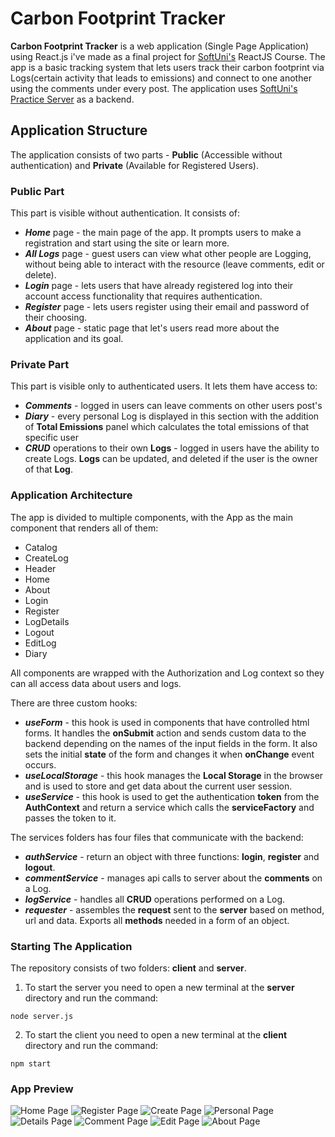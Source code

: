 # Carbon Footprint Tracker

**Carbon Footprint Tracker** is a web application (Single Page Application) using React.js i've made as a final project for [SoftUni's](https://softuni.bg/) ReactJS Course. The app is a basic tracking system that lets users track their carbon footprint via Logs(certain activity that leads to emissions) and connect to one another using the comments under every post. The application uses [SoftUni's Practice Server](https://github.com/softuni-practice-server/softuni-practice-server) as a backend.


## Application Structure
The application consists of two parts - **Public** (Accessible without authentication) and **Private** (Available for Registered Users).

 ### Public Part

 This part is visible without authentication. It consists of: 
 - ***Home*** page - the main page of the app. It  prompts users to make a registration and start using the site or learn more.
 - ***All Logs*** page - guest users can view what other people are Logging, without being able to interact with the resource (leave comments, edit or delete).
 - ***Login*** page - lets users that have already registered log into their account access functionality that requires authentication.
 - ***Register*** page - lets users register using their email and password of their choosing.
 - ***About*** page - static page that let's users read more about the application and its goal.

 ### Private Part
 This part is visible only to authenticated users. It lets them have access to:
 - ***Comments*** - logged in users can leave comments on other users post's
 - ***Diary*** - every personal Log is displayed in this section with the addition of **Total Emissions** panel which calculates the total emissions of that specific user
 - ***CRUD*** operations to their own **Logs** - logged in users have the ability to create Logs. **Logs** can be updated, and deleted if the user is the owner of that **Log**.
 

 ### Application Architecture
The app is divided to multiple components, with the App as the main component that renders all of them:
- Catalog
- CreateLog
- Header
- Home
- About
- Login
- Register
- LogDetails
- Logout
- EditLog
- Diary

All components are wrapped with the Authorization and Log context so they can all access data about users and logs. 

There are three custom hooks: 
 - ***useForm*** - this hook is used in components that have controlled html forms. It handles the **onSubmit** action and sends custom data to the backend depending on the names of the input fields in the form. It also sets the initial **state** of the form and changes it when **onChange** event occurs.
 - ***useLocalStorage*** - this hook manages the **Local Storage** in the browser and is used to store and get data about the current user session.
 - ***useService*** - this hook is used to get the authentication **token** from the **AuthContext** and return a service which calls the **serviceFactory** and passes the token to it.

 The services folders has four files that communicate with the backend:
 - ***authService*** - return an object with three functions: **login**, **register** and **logout**.
 - ***commentService*** - manages api calls to server about the **comments** on a Log.
 - ***logService*** - handles all **CRUD** operations performed on a Log.
 - ***requester*** - assembles the **request** sent to the **server** based on method, url and data. Exports all **methods** needed in a form of an object.


 ### Starting The Application
 The repository consists of two folders: **client** and **server**.

1. To start the server you need to open a new terminal at the **server** directory and run the command:

```console
node server.js
```

2. To start the client you need to open a new terminal at the **client** directory and run the command:

```console
npm start
```
 
### App Preview
![Home Page](https://drive.google.com/uc?export=view&id=1qWjsdwKZcbdc1_OtimemPqQk7wuBw4pl)
![Register Page](https://drive.google.com/uc?export=view&id=1-NelyFvHw19qULz8GjNKTsBvVitKeTMG)
![Create Page](https://drive.google.com/uc?export=view&id=1-gzHy9UdmRPFBhUvKNYoHuj208Q357Fo)
![Personal Page](https://drive.google.com/uc?export=view&id=1eQWOrLef8cFggh8R6Q1MrJQD9wGCFWDJ)
![Details Page](https://drive.google.com/uc?export=view&id=12TDEbtbOuxIuSD1mde8gd-1jmQ3ZTvOc)
![Comment Page](https://drive.google.com/uc?export=view&id=1fxCIpQF2fYbg6GbSKg_w9zs7OJDweIDD)
![Edit Page](https://drive.google.com/uc?export=view&id=1bjcOUW4EHY9fCPkdGSX4UqSSQMzY4SNi)
![About Page](https://drive.google.com/uc?export=view&id=18BBb_lBV1i6f2uk9ozJeVuHx0a1aMyUe)